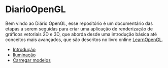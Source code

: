 # DiarioOpenGL

Bem vindo ao Diário OpenGL, esse repositório é um documentário das etapas a serem seguidas para criar uma aplicação de renderização de gráficos vetoriais 2D e 3D, que aborda desde uma introdução básica até conceitos mais avançados, que são descritos no livro online <a href="https://learnopengl.com">LearnOpenGL</a>.

- <a href="https://github.com/luk4w/DiarioOpenGL/tree/634fa87879a3a8161f7e200824226e8c69cf76a7">Introdução</a>
- <a href="https://github.com/luk4w/DiarioOpenGL/tree/lighting">Iluminação</a>
- <a href="https://github.com/luk4w/DiarioOpenGL/tree/model-loading">Carregar modelos</a>

